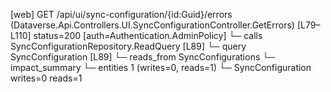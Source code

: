 [web] GET /api/ui/sync-configuration/{id:Guid}/errors  (Dataverse.Api.Controllers.UI.SyncConfigurationController.GetErrors)  [L79–L110] status=200 [auth=Authentication.AdminPolicy]
  └─ calls SyncConfigurationRepository.ReadQuery [L89]
  └─ query SyncConfiguration [L89]
    └─ reads_from SyncConfigurations
  └─ impact_summary
    └─ entities 1 (writes=0, reads=1)
      └─ SyncConfiguration writes=0 reads=1

